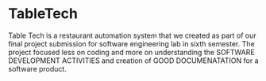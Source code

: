 # TableTech
Table Tech is a restaurant automation system that we created as part of our final project submission for software engineering lab in sixth semester. The project focused less on coding and more on understanding the SOFTWARE DEVELOPMENT ACTIVITIES and creation of GOOD DOCUMENATATION for a software product.
